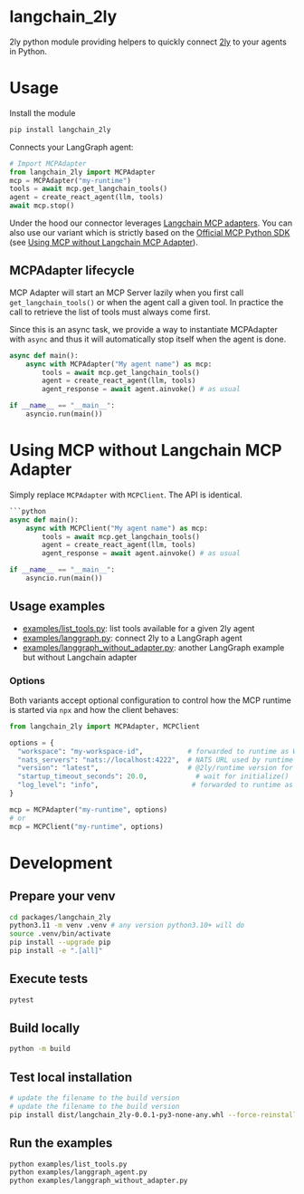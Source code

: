 # langchain_2ly

2ly python module providing helpers to quickly connect [2ly](https://github.com/2ly-ai/2ly) to your agents in Python.

# Usage

Install the module

```bash
pip install langchain_2ly
```

Connects your LangGraph agent:

```python
# Import MCPAdapter
from langchain_2ly import MCPAdapter
mcp = MCPAdapter("my-runtime")
tools = await mcp.get_langchain_tools()
agent = create_react_agent(llm, tools)
await mcp.stop()
```

Under the hood our connector leverages [Langchain MCP adapters](https://github.com/langchain-ai/langchain-mcp-adapters). You can also use our variant which is strictly based on the [Official MCP Python SDK](https://github.com/modelcontextprotocol/python-sdk) (see [Using MCP without Langchain MCP Adapter](#using-mcp-without-langchain-mcp-adapter)).

## MCPAdapter lifecycle

MCP Adapter will start an MCP Server lazily when you first call `get_langchain_tools()` or when the agent call a given tool. In practice the call to retrieve the list of tools must always come first.

Since this is an async task, we provide a way to instantiate MCPAdapter with `async` and thus it will automatically stop itself when the agent is done.

```python
async def main():
    async with MCPAdapter("My agent name") as mcp:
        tools = await mcp.get_langchain_tools()
        agent = create_react_agent(llm, tools)
        agent_response = await agent.ainvoke() # as usual

if __name__ == "__main__":
    asyncio.run(main())
```

# Using MCP without Langchain MCP Adapter

Simply replace `MCPAdapter` with `MCPClient`. The API is identical.

```python
```python
async def main():
    async with MCPClient("My agent name") as mcp:
        tools = await mcp.get_langchain_tools()
        agent = create_react_agent(llm, tools)
        agent_response = await agent.ainvoke() # as usual

if __name__ == "__main__":
    asyncio.run(main())
```

## Usage examples

* [examples/list_tools.py](examples/list_tools.py): list tools available for a given 2ly agent
* [examples/langgraph.py](examples/langgraph.py): connect 2ly to a LangGraph agent
* [examples/langgraph_without_adapter.py](examples/langgraph_without_adapter.py): another LangGraph example but without Langchain adapter

### Options

Both variants accept optional configuration to control how the MCP runtime is started via `npx` and how the client behaves:

```python
from langchain_2ly import MCPAdapter, MCPClient

options = {
  "workspace": "my-workspace-id",           # forwarded to runtime as WORKSPACE_ID
  "nats_servers": "nats://localhost:4222",  # NATS URL used by runtime
  "version": "latest",                      # @2ly/runtime version for npx
  "startup_timeout_seconds": 20.0,            # wait for initialize()
  "log_level": "info",                       # forwarded to runtime as LOG_LEVEL
}

mcp = MCPAdapter("my-runtime", options)
# or
mcp = MCPClient("my-runtime", options)
```

# Development

## Prepare your venv

```bash
cd packages/langchain_2ly
python3.11 -m venv .venv # any version python3.10+ will do
source .venv/bin/activate
pip install --upgrade pip
pip install -e ".[all]"
```

## Execute tests

```bash
pytest
```

## Build locally

```bash
python -m build
```

## Test local installation

```bash
# update the filename to the build version
# update the filename to the build version
pip install dist/langchain_2ly-0.0.1-py3-none-any.whl --force-reinstall
```

## Run the examples

```bash
python examples/list_tools.py
python examples/langgraph_agent.py
python examples/langgraph_without_adapter.py
```